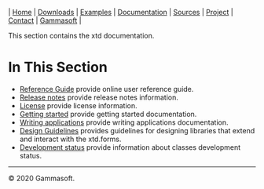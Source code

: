 | [Home](home.md) | [Downloads](downloads.md) | [Examples](examples.md) | [Documentation](documentation.md) | [Sources](https://github.com/gammasoft71/xtd) | [Project](https://sourceforge.net/projects/xtdpro/) | [Contact](contact.md) | [Gammasoft](https://gammasoft71.wixsite.com/gammasoft) |

This section contains the xtd documentation. ​

# In This Section

* [Reference Guide](https://codedocs.xyz/gammasoft71/xtd/) provide online user reference guide.
* [Release notes](release_notes.md) provide release notes information.
* [License](license.md) provide license information.
* [Getting started](getting_started.md) provide getting started documentation.
* [Writing applications](writing_applications.md) provide writing applications documentation.
* [Design Guidelines](design_guidelines.md) provides guidelines for designing libraries that extend and interact with the xtd.forms.
* [Development status](development_status.md) provide information about classes development status.

______________________________________________________________________________________________

© 2020 Gammasoft.
